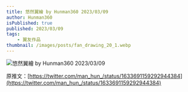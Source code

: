 ```yaml
---
title: 悠然翼繪 by Hunman360 2023/03/09
author: Hunman360
isPublished: true
published: 2023/03/09
tags:
    - 翼友作品
thumbnail: /images/posts/fan_drawing_20_1.webp
---
```

![悠然翼繪 by Hunman360 2023/03/09](/images/posts/fan_drawing_20_2.webp)

原推文：[https://twitter.com/man_hun_/status/1633691159292944384](https://twitter.com/man_hun_/status/1633691159292944384)